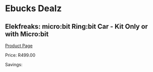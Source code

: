 
# Ebucks Dealz
## Elekfreaks: micro:bit Ring:bit Car - Kit Only or with Micro:bit
[Product Page](https://www.ebucks.com/web/shop/productSelected.do?prodId=1190811468&catId=1190841123)

Price: R499.00

Savings: 


	
